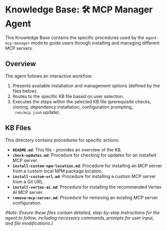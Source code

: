 # Knowledge Base: 🛠️ MCP Manager Agent

This Knowledge Base contains the specific procedures used by the `agent-mcp-manager` mode to guide users through installing and managing different MCP servers.

## Overview

The agent follows an interactive workflow:
1.  Presents available installation and management options (defined by the files below).
2.  Routes to the specific KB file based on user selection.
3.  Executes the steps within the selected KB file (prerequisite checks, cloning, dependency installation, configuration prompting, `.roo/mcp.json` update).

## KB Files

This directory contains procedures for specific actions:

*   **`README.md`**: This file - provides an overview of the KB.
*   **`check-updates.md`**: Procedure for checking for updates for an installed MCP server.
*   **`install-custom-npm-location.md`**: Procedure for installing an MCP server from a custom local NPM package location.
*   **`install-custom-url.md`**: Procedure for installing a custom MCP server from a Git URL.
*   **`install-vertex-ai.md`**: Procedure for installing the recommended Vertex AI MCP server.
*   **`remove-mcp-server.md`**: Procedure for removing an existing MCP server configuration.

*(Note: Ensure these files contain detailed, step-by-step instructions for the agent to follow, including necessary commands, prompts for user input, and file modifications.)*